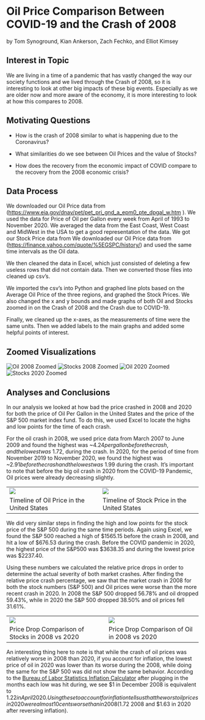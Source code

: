 # Oil Price Comparison Between COVID-19 and the Crash of 2008
 by Tom Synoground, Kian Ankerson, Zach Fechko, and Elliot Kimsey
## Interest in Topic
We are living in a time of a pandemic that has vastly changed the way our society functions and we lived through the Crash of 2008, so it is interesting to look at other big impacts of these big events. Especially as we are older now and more aware of the economy, it is more interesting to look at how this compares to 2008. 
## Motivating Questions
- How is the crash of 2008 similar to what is happening due to the Coronavirus?  

- What similarities do we see between Oil Prices and the value of Stocks? 

- How does the recovery from the economic impact of COVID compare to the recovery from the 2008 economic crisis?
## Data Process
We downloaded our Oil Price data from (https://www.eia.gov/dnav/pet/pet_pri_gnd_a_epm0_pte_dpgal_w.htm ). We used the data for Price of Oil per Gallon every week from April of 1993 to November 2020. We averaged the data from the East Coast, West Coast and MidWest in the USA to get a good representation of the data. We got our Stock Price data from We downloaded our Oil Price data from (https://finance.yahoo.com/quote/%5EGSPC/history/) and used the same time intervals as the Oil data.  

We then cleaned the data in Excel, which just consisted of deleting a few useless rows that did not contain data. Then we converted those files into cleaned up csv’s.  

We imported the csv’s into Python and graphed line plots based on the Average Oil Price of the three regions, and graphed the Stock Prices. We also changed the x and y bounds and made graphs of both Oil and Stocks zoomed in on the Crash of 2008 and the Crash due to COVID-19.

Finally, we cleaned up the x-axes, as the measurements of time were the same units. Then we added labels to the main graphs and added some helpful points of interest. 
## Zoomed Visualizations
 ![Oil 2008 Zoomed](https://github.com/Tomsyno/Data115_Group_Project_Oil_Price_comparison_between_Covid_and_2008/blob/main/Oil08Zoomed.png) ![Stocks 2008 Zoomed](https://github.com/Tomsyno/Data115_Group_Project_Oil_Price_comparison_between_Covid_and_2008/blob/main/Stocks08Zoomed.png) ![Oil 2020 Zoomed](https://github.com/Tomsyno/Data115_Group_Project_Oil_Price_comparison_between_Covid_and_2008/blob/main/OIL2020Zoomed.png) ![Stocks 2020 Zoomed](https://github.com/Tomsyno/Data115_Group_Project_Oil_Price_comparison_between_Covid_and_2008/blob/main/Stocks2020Zoomed.png)
## Analyses and Conclusions
In our analysis we looked at how bad the price crashed in 2008 and 2020 for both the price of Oil Per Gallon in the United States and the price of the S&P 500 market index fund. To do this, we used Excel to locate the highs and low points for the time of each crash.  


For the oil crash in 2008, we used price data from March 2007 to June 2009 and found the highest was  ~$4.24 per gallon before the crash, and the lowest was ~$1.72, during the crash. In 2020, for the period of time from November 2019 to November 2020, we found the highest was ~$2.91 before the crash and the lowest was ~$1.99 during the crash. It’s important to note that before the big oil crash in 2020 from the COVID-19 Pandemic, Oil prices were already decreasing slightly. 


<table> <tr><td><img src="https://github.com/Tomsyno/Data115_Group_Project_Oil_Price_comparison_between_Covid_and_2008/blob/main/Oil%20Price%20Visualization.png"></td><td><img src="https://github.com/Tomsyno/Data115_Group_Project_Oil_Price_comparison_between_Covid_and_2008/blob/main/Stocks%20Visualization.png"></td></tr> <tr><td>Timeline of Oil Price in the United States</td><td>Timeline of Stock Price in the United States</td></tr> </table>

We did very similar steps in finding the high and low points for the stock price of the S&P 500 during the same time periods. Again using Excel, we found the S&P 500 reached a high of $1565.15 before the crash in 2008, and hit a low of $676.53 during the crash. Before the COVID pandemic in 2020, the highest price of the S&P500 was $3638.35 and during the lowest price was $2237.40. 

Using these numbers we calculated the relative price drops in order to determine the actual severity of both market crashes. After finding the relative price crash percentage, we saw that the market crash in 2008 for both the stock numbers (S&P 500) and Oil prices were worse than the more recent crash in 2020. In 2008 the S&P 500 dropped 56.78% and oil dropped 59.43%, while in 2020 the S&P 500 dropped 38.50% and oil prices fell 31.61%.


<table> <tr><td><img src="https://github.com/Tomsyno/Data115_Group_Project_Oil_Price_comparison_between_Covid_and_2008/blob/main/ComparisonS%26P500.png"></td><td><img src="https://github.com/Tomsyno/Data115_Group_Project_Oil_Price_comparison_between_Covid_and_2008/blob/main/ComparisonOil.png"></td></tr> <tr><td>Price Drop Comparison of Stocks in 2008 vs 2020</td><td>Price Drop Comparison of Oil in 2008 vs 2020</td></tr> </table> 

An interesting thing here to note is that while the crash of oil prices was relatively worse in 2008 than 2020, if you account for inflation, the lowest price of oil in 2020 was lower than its worse during the 2008, while doing the same for the S&P 500 was did not show the same behavior. According to the [Bureau of Labor Statistics Inflation Calculator](https://www.bls.gov/data/inflation_calculator.htm) after plugging in the months each low was hit during, we see $1 in December 2008 is equivalent to $1.22 in April 2020. Using these to account for inflation tells us that the worst oil prices in 2020 were almost 10 cents worse than in 2008 ($1.72 2008 and $1.63 in 2020 after reversing inflation).


